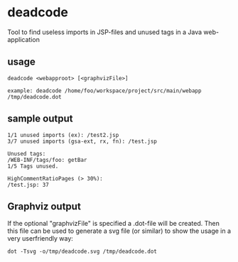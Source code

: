# deadcode
Tool to find useless imports in JSP-files and unused tags in a Java web-application

## usage
```
deadcode <webapproot> [<graphvizFile>]
```

```
example: deadcode /home/foo/workspace/project/src/main/webapp /tmp/deadcode.dot
```

## sample output
```
1/1 unused imports (ex): /test2.jsp
3/7 unused imports (gsa-ext, rx, fn): /test.jsp

Unused tags:
/WEB-INF/tags/foo: getBar
1/5 Tags unused.

HighCommentRatioPages (> 30%):
/test.jsp: 37
```

## Graphviz output
If the optional "graphvizFile" is specified a .dot-file will be created. Then this file can be used to generate a svg file (or similar) to show the usage in a very userfriendly way:
```
dot -Tsvg -o/tmp/deadcode.svg /tmp/deadcode.dot
```